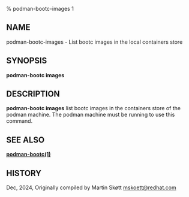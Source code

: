 % podman-bootc-images 1

## NAME
podman-bootc-images - List bootc images in the local containers store

## SYNOPSIS
**podman-bootc images**

## DESCRIPTION
**podman-bootc images** list bootc images in the containers store of the podman machine.
The podman machine must be running to use this command.

## SEE ALSO

**[podman-bootc(1)](podman-bootc.1.md)**

## HISTORY
Dec, 2024, Originally compiled by Martin Skøtt <mskoett@redhat.com>
